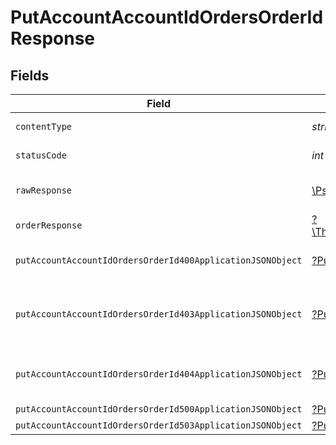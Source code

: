 # PutAccountAccountIdOrdersOrderIdResponse


## Fields

| Field                                                                                                                                | Type                                                                                                                                 | Required                                                                                                                             | Description                                                                                                                          |
| ------------------------------------------------------------------------------------------------------------------------------------ | ------------------------------------------------------------------------------------------------------------------------------------ | ------------------------------------------------------------------------------------------------------------------------------------ | ------------------------------------------------------------------------------------------------------------------------------------ |
| `contentType`                                                                                                                        | *string*                                                                                                                             | :heavy_check_mark:                                                                                                                   | HTTP response content type for this operation                                                                                        |
| `statusCode`                                                                                                                         | *int*                                                                                                                                | :heavy_check_mark:                                                                                                                   | HTTP response status code for this operation                                                                                         |
| `rawResponse`                                                                                                                        | [\Psr\Http\Message\ResponseInterface](https://www.php-fig.org/psr/psr-7/#33-psrhttpmessageresponseinterface)                         | :heavy_minus_sign:                                                                                                                   | Raw HTTP response; suitable for custom response parsing                                                                              |
| `orderResponse`                                                                                                                      | [?\TheLogicStudio\ExactPayments\Models\Shared\OrderResponse](../../models/shared/OrderResponse.md)                                   | :heavy_minus_sign:                                                                                                                   | Order Updated.                                                                                                                       |
| `putAccountAccountIdOrdersOrderId400ApplicationJSONObject`                                                                           | [?PutAccountAccountIdOrdersOrderId400ApplicationJSON](../../models/operations/PutAccountAccountIdOrdersOrderId400ApplicationJSON.md) | :heavy_minus_sign:                                                                                                                   | **Bad Request**\<br/>When there are errors in the payload<br/>                                                                       |
| `putAccountAccountIdOrdersOrderId403ApplicationJSONObject`                                                                           | [?PutAccountAccountIdOrdersOrderId403ApplicationJSON](../../models/operations/PutAccountAccountIdOrdersOrderId403ApplicationJSON.md) | :heavy_minus_sign:                                                                                                                   | **Access Denied**\<br/>Credentials supplied do not grant access to the requested resource.<br/>                                      |
| `putAccountAccountIdOrdersOrderId404ApplicationJSONObject`                                                                           | [?PutAccountAccountIdOrdersOrderId404ApplicationJSON](../../models/operations/PutAccountAccountIdOrdersOrderId404ApplicationJSON.md) | :heavy_minus_sign:                                                                                                                   | **Not found**\<br/>When there are no accounts/orders/payment found<br/>                                                              |
| `putAccountAccountIdOrdersOrderId500ApplicationJSONObject`                                                                           | [?PutAccountAccountIdOrdersOrderId500ApplicationJSON](../../models/operations/PutAccountAccountIdOrdersOrderId500ApplicationJSON.md) | :heavy_minus_sign:                                                                                                                   | **Internal Server Error**<br/>                                                                                                       |
| `putAccountAccountIdOrdersOrderId503ApplicationJSONObject`                                                                           | [?PutAccountAccountIdOrdersOrderId503ApplicationJSON](../../models/operations/PutAccountAccountIdOrdersOrderId503ApplicationJSON.md) | :heavy_minus_sign:                                                                                                                   | **Service Unavailable**<br/>                                                                                                         |